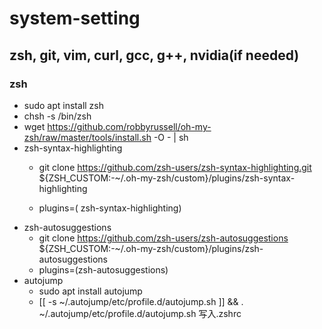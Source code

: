 # system-setting

## zsh, git, vim, curl, gcc, g++, nvidia(if needed) 

### zsh

- sudo apt install zsh
- chsh -s /bin/zsh
- wget https://github.com/robbyrussell/oh-my-zsh/raw/master/tools/install.sh -O - | sh
- zsh-syntax-highlighting
	- git clone https://github.com/zsh-users/zsh-syntax-highlighting.git ${ZSH_CUSTOM:-~/.oh-my-zsh/custom}/plugins/zsh-syntax-highlighting

	- plugins=( zsh-syntax-highlighting)
- zsh-autosuggestions
	- git clone https://github.com/zsh-users/zsh-autosuggestions ${ZSH_CUSTOM:-~/.oh-my-zsh/custom}/plugins/zsh-autosuggestions
	- plugins=(zsh-autosuggestions)
- autojump
	- sudo apt install autojump
	- [[ -s ~/.autojump/etc/profile.d/autojump.sh ]] && . ~/.autojump/etc/profile.d/autojump.sh 写入.zshrc
